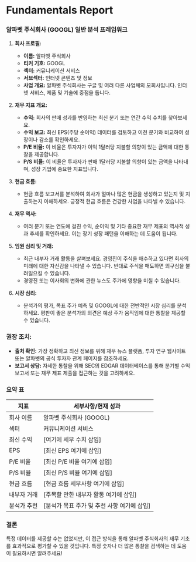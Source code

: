 # Fundamentals Report

### 알파벳 주식회사 (GOOGL) 일반 분석 프레임워크

1. **회사 프로필:**
   - **이름:** 알파벳 주식회사
   - **티커 기호:** GOOGL
   - **섹터:** 커뮤니케이션 서비스
   - **서브섹터:** 인터넷 콘텐츠 및 정보
   - **사업 개요:** 알파벳 주식회사는 구글 및 여러 다른 사업체의 모회사입니다. 인터넷 서비스, 제품 및 기술에 중점을 둡니다.

2. **재무 지표 개요:**
   - **수익:** 회사의 판매 성과를 반영하는 최신 분기 또는 연간 수익 수치를 찾아보세요.
   - **수익 보고:** 최신 EPS(주당 순이익) 데이터를 검토하고 이전 분기와 비교하여 성장이나 감소를 확인하세요.
   - **P/E 비율:** 이 비율은 투자자가 이익 1달러당 지불할 의향이 있는 금액에 대한 통찰을 제공합니다.
   - **P/S 비율:** 이 비율은 투자자가 판매 1달러당 지불할 의향이 있는 금액을 나타내며, 성장 기업에 중요한 지표입니다.

3. **현금 흐름:**
   - 현금 흐름 보고서를 분석하여 회사가 얼마나 많은 현금을 생성하고 있는지 및 지출하는지 이해하세요. 긍정적 현금 흐름은 건강한 사업을 나타낼 수 있습니다.

4. **재무 역사:**
   - 여러 분기 또는 연도에 걸친 수익, 순이익 및 기타 중요한 재무 제표의 역사적 성과 추세를 확인하세요. 이는 장기 성장 패턴을 이해하는 데 도움이 됩니다.

5. **임원 심리 및 거래:**
   - 최근 내부자 거래 활동을 살펴보세요. 경영진이 주식을 매수하고 있다면 회사의 미래에 대한 자신감을 나타낼 수 있습니다. 반대로 주식을 매도하면 의구심을 불러일으킬 수 있습니다.
   - 경영진 또는 이사회의 변화에 관한 뉴스도 주가에 영향을 미칠 수 있습니다.

6. **시장 심리:**
   - 분석가의 평가, 목표 주가 예측 및 GOOGL에 대한 전반적인 시장 심리를 분석하세요. 평판이 좋은 분석가의 의견은 예상 주가 움직임에 대한 통찰을 제공할 수 있습니다.

### 권장 조치:
- **출처 확인:** 가장 정확하고 최신 정보를 위해 재무 뉴스 플랫폼, 투자 연구 웹사이트 또는 알파벳의 공식 투자자 관계 페이지를 참조하세요.
- **보고서 상담:** 자세한 통찰을 위해 SEC의 EDGAR 데이터베이스를 통해 분기별 수익 보고서 또는 재무 제표 제출을 접근하는 것을 고려하세요.

### 요약 표

| 지표                          | 세부사항/현재 성과                          |
|-------------------------------|-------------------------------------------|
| 회사 이름                     | 알파벳 주식회사 (GOOGL)                  |
| 섹터                         | 커뮤니케이션 서비스                       |
| 최신 수익                    | [여기에 세부 수치 삽입]                   |
| EPS                          | [최신 EPS 여기에 삽입]                    |
| P/E 비율                     | [최신 P/E 비율 여기에 삽입]               |
| P/S 비율                     | [최신 P/S 비율 여기에 삽입]               |
| 현금 흐름                    | [현금 흐름 세부사항 여기에 삽입]         |
| 내부자 거래                  | [주목할 만한 내부자 활동 여기에 삽입]    |
| 분석가 추천                  | [분석가 목표 주가 및 추천 사항 여기에 삽입]|

### 결론
특정 데이터를 제공할 수는 없었지만, 이 접근 방식을 통해 알파벳 주식회사의 재무 기초를 효과적으로 평가할 수 있을 것입니다. 특정 숫자나 더 많은 통찰을 검색하는 데 도움이 필요하시면 알려주세요!
